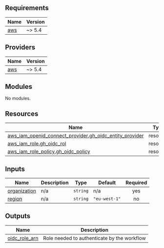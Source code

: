## Requirements

| Name | Version |
|------|---------|
| <a name="requirement_aws"></a> [aws](#requirement\_aws) | ~> 5.4 |

## Providers

| Name | Version |
|------|---------|
| <a name="provider_aws"></a> [aws](#provider\_aws) | ~> 5.4 |

## Modules

No modules.

## Resources

| Name | Type |
|------|------|
| [aws_iam_openid_connect_provider.gh_oidc_entity_provider](https://registry.terraform.io/providers/hashicorp/aws/latest/docs/resources/iam_openid_connect_provider) | resource |
| [aws_iam_role.gh_oidc_rol](https://registry.terraform.io/providers/hashicorp/aws/latest/docs/resources/iam_role) | resource |
| [aws_iam_role_policy.gh_oidc_policy](https://registry.terraform.io/providers/hashicorp/aws/latest/docs/resources/iam_role_policy) | resource |

## Inputs

| Name | Description | Type | Default | Required |
|------|-------------|------|---------|:--------:|
| <a name="input_organization"></a> [organization](#input\_organization) | n/a | `string` | n/a | yes |
| <a name="input_region"></a> [region](#input\_region) | n/a | `string` | `"eu-west-1"` | no |

## Outputs

| Name | Description |
|------|-------------|
| <a name="output_oidc_role_arn"></a> [oidc\_role\_arn](#output\_oidc\_role\_arn) | Role needed to authenticate by the workflow |
